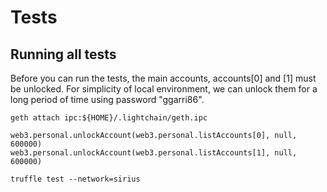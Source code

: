 # Tests

## Running all tests

Before you can run the tests, the main accounts, accounts[0] and [1]
must be unlocked. For simplicity of local environment, we can unlock
them for a long period of time using password "ggarri86".

```
geth attach ipc:${HOME}/.lightchain/geth.ipc

web3.personal.unlockAccount(web3.personal.listAccounts[0], null, 600000)
web3.personal.unlockAccount(web3.personal.listAccounts[1], null, 600000)
```

```
truffle test --network=sirius
```